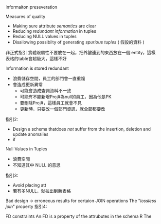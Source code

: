 Informaiton preseveration

Measures of quality
+ Making sure attribute *semantics* are clear
+ Reducing *redundant information* in tuples
+ Reducing NULL values in tuples
+ Disallowing possibilty of generating *spurious tuples* ( 假設的資料 )

非正式指引
實體跟屬性不要放在一起，把外鍵連到的東西放在一個 entity，這樣表格的table會超級大，這樣不好

Information is stored redundant
+ 浪費儲存空間，員工的部門會一直重複
+ 會造成更新異常
	+ 可能會造成查詢資料不一致
	+ 可能有不能新增Proj#為null的員工，因為他是PK
	+ 要刪除Proj#，這樣員工就會不見
	+ 更新時，只要改一個部門資訊，就全部都要改

指引2:
+ Design a schema thatdoes *not* suffer from the insertion, deletion and update anomalies
+ if

Null Values in Tuples
+ 浪費空間
+ 不知道其中 NULL 的意思

指引3:
+ Avoid placing att
+ 若有多NULL，就拉出到新表格

Bad design -> erroneous results for certaion JOIN operations
The "*lossless join*" property 
指引4:


FD constraints
An FD is a property of the attrubutes in the schema R
The 